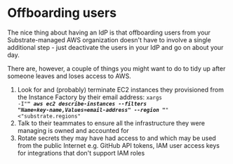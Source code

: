 # Offboarding users

The nice thing about having an IdP is that offboarding users from your Substrate-managed AWS organization doesn't have to involve a single additional step - just deactivate the users in your IdP and go on about your day.

There are, however, a couple of things you might want to do to tidy up after someone leaves and loses access to AWS.

1. Look for and (probably) terminate EC2 instances they provisioned from the Instance Factory by their email address: <code>xargs -I"___" aws ec2 describe-instances --filters "Name=key-name,Values=<em>email-address</em>" --region "___" <"substrate.regions"</code>
2. Talk to their teammates to ensure all the infrastructure they were managing is owned and accounted for
3. Rotate secrets they may have had access to and which may be used from the public Internet e.g. GitHub API tokens, IAM user access keys for integrations that don't support IAM roles
